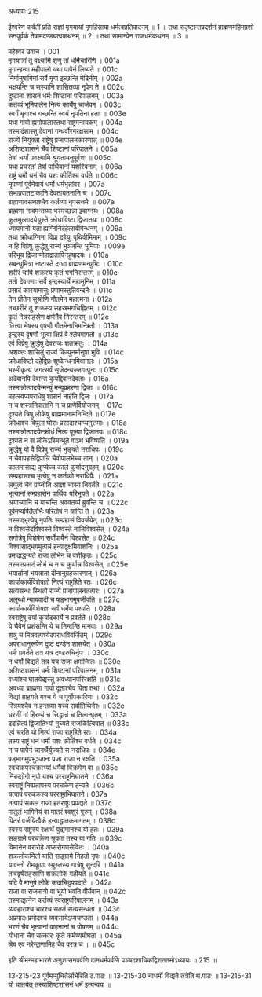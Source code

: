 अध्यायः 215

ईश्वरेण पार्वतीं प्रति राज्ञां मृगयायां मृगहिंसाया धर्मत्वप्रतिपादनम् ॥ 1 ॥ तथा सदृष्टान्तप्रदर्शनं ब्राह्मणमहिमप्रशो सनपूर्वकं तेषामदण्ड्यत्वकथनम् ॥ 2 ॥ तथा सामान्येन राजधर्मकथनम् ॥ 3 ॥

महेश्वर उवाच ।	001  
मृगयात्रां तु वक्ष्यामि शृणु तां धर्मिचारिणि ।	001a  
मृगान्हत्वा महीपालो यथा पापैर्न लिप्यते ॥	001c  
निर्मानुषामिमां सर्वे मृगा इच्छन्ति मेदिनीम् ।	002a  
भक्षयन्ति च सस्यानि शासितव्या नृपेण ते ॥	002c  
दुष्टानां शासनं धर्मः शिष्टानां परिपालनम् ।	003a  
कर्तव्यं भूमिपालेन नित्यं कार्येषु चार्जवम् ।	003c  
स्वर्गं मृगाश्च गच्छन्ति स्वयं नृपतिना हताः ॥	003e  
यथा गावो ह्यगोपालास्तथा राष्ट्रमनायकम् ।	004a  
तस्मादंशास्तु देवानां गन्धर्वोरगरक्षसाम् ।	004c  
राज्ये नियुक्ता राष्ट्रेषु प्रजापालनकारणात् ॥	004e  
अशिष्टशासने चैव शिष्टानां परिपालने ।	005a  
तेषां चर्यां प्रवक्ष्यामि श्रूयतामनुपूर्वशः ॥	005c  
यथा प्रचरतां तेषां पार्थिवानां यशस्विनाम् ।	006a  
राष्ट्रं धर्मो धनं चैव यशः कीर्तिश्च वर्धते ॥	006c  
नृपाणां पूर्वमेवायं धर्मो धर्मभृतांवर ।	007a  
सभाप्रपातटाकानि देवतायतनानि च ।	007c  
ब्राह्मणावसथाश्चैव कर्तव्या नृपसत्तमैः ॥	007e  
ब्राह्मणा नावमन्तव्या भस्मच्छन्ना इवाग्नयः ।	008a  
कुलमुत्सादयेयुस्ते क्रोधाविष्टा द्विजातयः ॥	008c  
ध्मायमानो यता ह्यग्निर्निर्दहेत्सर्वमिन्धनम् ।	009a  
तथा क्रोधाग्निना विप्रा दहेयुः पृथिवीमिमाम् ।	009c  
न हि विप्रेषु क्रुद्धेषु राज्यं भुञ्जन्ति भूमिपाः ॥	009e  
परिभूय द्विजान्मोहाद्वातापिनहुषादयः ।	010a  
सबन्धुमित्रा नष्टास्ते दग्धा ब्राह्मणमन्युभिः ।	010c  
शरीरं चापि शक्रस्य कृतं भगनिरन्तरम् ॥	010e  
ततो देवगणाः सर्वे इन्द्रस्यार्थे महामुनिम् ।	011a  
प्रसादं कारयामासुः प्रणामस्तुतिवन्दनैः ॥	011c  
तेन प्रीतेन सुश्रोणि गौतमेन महात्मना ।	012a  
तच्छरीरं तु शक्रस्य सहस्रभगचिह्नितम् ।	012c  
कृतं नेत्रसहस्रेण क्षणेनैव निरन्तरम् ॥	012e  
छित्त्वा मेषस्य वृषणौ गौतमेनाभिमन्त्रितौ ।	013a  
इन्द्रस्य वृषणौ भूत्वा क्षिप्रं वै श्लेषमागतौ ॥	013c  
एवं विप्रेषु क्रुद्धेषु देवराजः शतक्रतुः ।	014a  
अशक्तः शासितुं राज्यं किम्पुनर्मानुषा भुवि ॥	014c  
क्रोधाविष्टो दहेद्विप्रः शुष्केन्धनमिवानलः ।	015a  
भस्मीकृत्य जगत्सर्वं सृजेदन्यज्जगत्पुनः ॥	015c  
अदेवानपि देवान्स कुर्याद्देवानदेवताः ।	016a  
तस्मान्नोत्पादयेन्मन्युं मन्युप्रहरणा द्विजाः ॥	016c  
महत्स्वप्यपराधेषु शासनं नार्हति द्विजः ।	017a  
न च शस्त्रनिपातानि न च प्राणैर्वियोजनम् ।	017c  
दृश्यते त्रिषु लोकेषु ब्राह्ममानामनिन्दिते ॥	017e  
क्रोधाश्च विपुला घोराः प्रसादाश्चाप्यनुत्तमाः ।	018a  
तस्मान्नोत्पादयेत्क्रोधं नित्यं पूज्या द्विजातयः ॥	018c  
दृश्यते न स लोकेऽस्मिन्भूते वाऽथ भविष्यति ।	019a  
क्रुद्धेषु यो वै विप्रेषु राज्यं भुङ्क्ते नराधिपः ॥	019c  
न चैवापहसेद्विप्रान्नि चैवोपालभेच्च तान् ।	020a  
कालमासाद्य कुप्येच्च काले कुर्यादनुग्रहम् ॥	020c  
सम्प्रहासश्च भृत्येषु न कर्तव्यो नराधिपैः ।	021a  
लघुत्वं चैव प्राप्नोति आज्ञा चास्य निवर्तते ॥	021c  
भृत्यानां सम्प्रहासेन पार्थिवः परिभूयते ।	022a  
अयाच्यानि च याचन्ति अवक्तव्यं ब्रुवन्ति च ॥	022c  
पूर्वमप्यर्पितैर्लोभैः परितोषं न यान्ति ते ।	023a  
तस्माद्भृत्येषु नृपतिः सम्प्रहासं विवर्जयेत् ॥	023c  
न विश्वसेदविश्वस्ते विश्वस्ते नातिविश्वसेत् ।	024a  
सगोत्रेषु विशेषेण सर्वोपायैर्न विश्वसेत् ॥	024c  
विश्वासाद्भयमुत्पन्नं हन्याद्वृक्षमिवाशनिः ।	025a  
प्रमादाद्धन्यते राजा लोभेन च वशीकृतः ।	025c  
तस्मात्प्रमादं लोभं च न च कुर्यान्न विश्वसेत् ॥	025e  
भयार्तानां भयत्राता दीनानुग्रहकारणात् ।	026a  
कार्याकार्यविशेषज्ञो नित्यं राष्ट्रहिते रतः ॥	026c  
सत्यसन्धः स्थितो राज्ये प्रजापालनतत्परः ।	027a  
अलुब्धो न्यायवादी च षड्भागमुपजीवति ॥	027c  
कार्याकार्यविशेषज्ञः सर्वं धर्मेण पश्यति ।	028a  
स्वराष्ट्रेषु दयां कुर्यादकार्ये न प्रवर्तते ॥	028c  
ये चैवैनं प्रशंसन्ति ये च निन्दन्ति मानवाः ।	029a  
शत्रुं च मित्रवत्पश्येदपराधविवर्जितम् ।	029c  
अपराधानुरूपेण दुष्टं दण्डेन शासयेत् ।	030a  
धर्मः प्रवर्तते तत्र यत्र दण्डरुचिर्नृपः ।	030c  
न धर्मो विद्यते तत्र यत्र राजा क्षमान्वितः ॥	030e  
अशिष्टशासनं धर्मः शिष्टानां परिपालनम् ।	031a  
वध्यांश्च घातयेद्यस्तु अवध्यानपरिरक्षति ॥	031c  
अवध्या ब्राह्मणा गावो दूताश्चैव पिता तथा ।	032a  
विद्यां ग्राहयते यश्च ये च पूर्वोपकारिणः ।	032c  
स्त्रियश्चैव न हन्तव्या यच्च सर्वातिथिर्नरः ॥	032e  
धरणीं गां हिरण्यं च सिद्धान्नं च तिलान्घृतम् ।	033a  
ददन्नित्यं द्विजातिभ्यो मुच्यते राजकिल्बिषात् ॥	033c  
एवं चरति यो नित्यं राजा राष्ट्रहिते रतः ।	034a  
तस्य राष्ट्रं धनं धर्मो यशः कीर्तिश्च वर्धते ।	034c  
न च पापैर्न चानर्थैर्युज्यते स नराधिपः ॥	034e  
षड्भागमुपभुञ्जानः प्रजा राजा न रक्षति ।	035a  
स्वचक्रपरचक्राभ्यां धर्मैर्वा विक्रमेण वा ॥	035c  
निरुद्योगो नृपो यश्च परराष्ट्रनिघातने ।	036a  
स्वराष्ट्रं निष्प्रतापस्य परचक्रेण हन्यते ॥	036c  
यत्पापं परचक्रस्य परराष्ट्राभिघातने।	037a  
तत्पापं सकलं राजा हतराष्ट्रः प्रपद्यते ॥	037c  
मातुलं भागिनेयं वा मातरं श्वशुरं गुरुम् ।	038a  
पितरं वर्जयित्वैकं हन्याद्धातकमागतम् ॥	038c  
स्वस्य राष्ट्रस्य रक्षार्थं युद्यमानश्च यो हतः ।	039a  
सङ्ग्रामे परचक्रेण श्रूयतां तस्य या गतिः ॥	039c  
विमानेन वरारोहे अप्सरोगणसेवितः ।	040a  
शक्रलोकमितो याति सङ्ग्रामे निहतो नृपः ॥	040c  
यावन्तो रोमकूपाः स्युस्तस्य गात्रेषु सुन्दरि ।	041a  
तावद्वर्षसहस्राणि शक्रलोके महीयते ॥	041c  
यदि वै मानुषे लोके कदाचिदुपपद्यते ।	042a  
राजा वा राजमात्रो वा भूयो भवति वीर्यवान् ॥	042c  
तस्माद्यत्नेन कर्तव्यं स्वराष्ट्रपरिपालनम् ।	043a  
व्यवहाराश्च चारश्च सततं सत्यसन्धता ॥	043c  
अप्रमादः प्रमोदश्च व्यवसायेऽप्यचण्डता ।	044a  
भरणं चैव भृत्यानां वाहनानां च पोषणम् ॥	044c  
योधानां चैव सत्कारः कृते कर्मण्यमोघता ।	045a  
श्रेय एव नरेन्द्राणामिह चैव परत्र च ॥ ॥	045c  

इति श्रीमन्महाभारते अनुशासनपर्वणि दानधर्मपर्वणि पञ्चदशाधिकद्विशततमोऽध्यायः ॥ 215 ॥

13-215-23 पूर्वमप्युचितैर्लाभैरिति ठ.पाठः ॥ 13-215-30 नाधर्मो विद्यते तत्रेति थ.पाठः ॥ 13-215-31 यो घातयेत् तस्याशिष्टशासनं धर्मं इत्यन्वयः ॥
